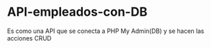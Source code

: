 # API-empleados-con-DB
Es como una API que se conecta a PHP My Admin(DB) y se hacen las acciones CRUD
